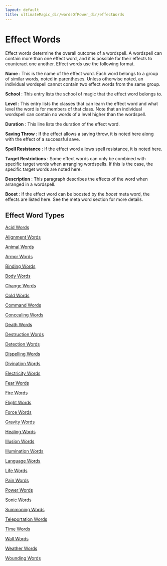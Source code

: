 ```yaml
---
layout: default
title: ultimateMagic_dir/wordsOfPower_dir/effectWords
---
```

# Effect Words

Effect words determine the overall outcome of a wordspell. A wordspell can contain more than one effect word, and it is possible for their effects to counteract one another. Effect words use the following format.

**Name** : This is the name of the effect word. Each word belongs to a group of similar words, noted in parentheses. Unless otherwise noted, an individual wordspell cannot contain two effect words from the same group.

**School** : This entry lists the school of magic that the effect word belongs to.

**Level** : This entry lists the classes that can learn the effect word and what level the word is for members of that class. Note that an individual wordspell can contain no words of a level higher than the wordspell.

**Duration** : This line lists the duration of the effect word.

**Saving Throw** : If the effect allows a saving throw, it is noted here along with the effect of a successful save.

**Spell Resistance** : If the effect word allows spell resistance, it is noted here.

**Target Restrictions** : Some effect words can only be combined with specific target words when arranging wordspells. If this is the case, the specific target words are noted here.

**Description** : This paragraph describes the effects of the word when arranged in a wordspell.

**Boost** : If the effect word can be boosted by the _boost_ meta word, the effects are listed here. See the meta word section for more details.

## Effect Word Types

[Acid Words](../effectwords_dir/acidWords)

[Alignment Words](../effectwords_dir/alignmentWords)

[Animal Words](../effectwords_dir/animalWords)

[Armor Words](../effectwords_dir/armorWords)

[Binding Words](../effectwords_dir/bindingWords)

[Body Words](../effectwords_dir/bodyWords)

[Change Words](../effectwords_dir/changeWords)

[Cold Words](../effectwords_dir/coldWords)

[Command Words](../effectwords_dir/commandWords)

[Concealing Words](../effectwords_dir/concealingWords)

[Death Words](../effectwords_dir/deathWords)

[Destruction Words](../effectwords_dir/destructionWords)

[Detection Words](../effectwords_dir/detectionWords)

[Dispelling Words](../effectwords_dir/dispellingWords)

[Divination Words](../effectwords_dir/divinationWords)

[Electricity Words](../effectwords_dir/electricityWords)

[Fear Words](../effectwords_dir/fearWords)

[Fire Words](../effectwords_dir/fireWords)

[Flight Words](../effectwords_dir/flightWords)

[Force Words](../effectwords_dir/forceWords)

[Gravity Words](../effectwords_dir/gravityWords)

[Healing Words](../effectwords_dir/healingWords)

[Illusion Words](../effectwords_dir/illusionWords)

[Illumination Words](../effectwords_dir/illuminationWords)

[Language Words](../effectwords_dir/languageWords)

[Life Words](../effectwords_dir/lifeWords)

[Pain Words](../effectwords_dir/painWords)

[Power Words](../effectwords_dir/powerWords)

[Sonic Words](../effectwords_dir/sonicWords)

[Summoning Words](../effectwords_dir/summoningWords)

[Teleportation Words](../effectwords_dir/teleportationWords)

[Time Words](../effectwords_dir/timeWords)

[Wall Words](../effectwords_dir/wallWords)

[Weather Words](../effectwords_dir/weatherWords)

[Wounding Words](../effectwords_dir/woundingWords)

